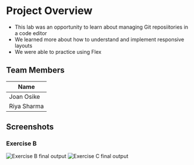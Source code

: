 # Project Overview
* This lab was an opportunity to learn about managing Git reposiitories in a code editor
* We learned more about how to understand and implement responsive layouts
* We were able to practice using Flex

## Team Members
| Name            |
| --------        |
| Joan Osike      |
| Riya Sharma     |

## Screenshots
### Exercise B
![Exercise B final output](https://github.com/riyasharma18/Lab4/blob/main/ExerciseB.gif)
![Exercise C final output](https://github.com/riyasharma18/Lab4/blob/main/ExerciseC.gif)
